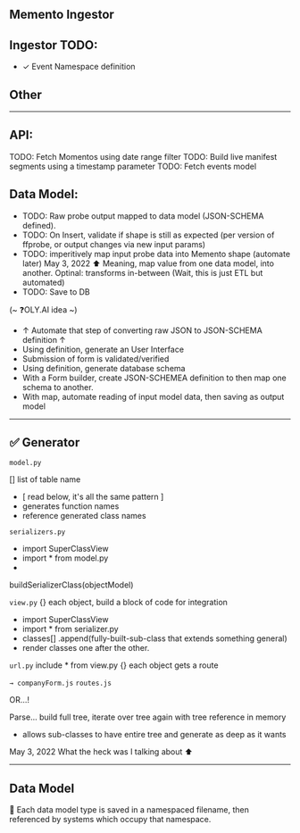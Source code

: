 Memento Ingestor
---



Ingestor TODO:
---
- ✓ Event Namespace definition



## Other
----------

API:
---
TODO: Fetch Momentos using date range filter
TODO: Build live manifest segments using a timestamp parameter
TODO: Fetch events model


Data Model:
---
- TODO: Raw probe output mapped to data model (JSON-SCHEMA defined).
- TODO: On Insert, validate if shape is still as expected (per version of ffprobe, or output changes via new input params)
- TODO: imperitively map input probe data into Memento shape (automate later)
May 3, 2022 ⬆ Meaning, map value from one data model, into another. Optinal: transforms in-between (Wait, this is just ETL but automated)
- TODO: Save to DB

(~ ❓OLY.AI idea ~)
- ↑ Automate that step of converting raw JSON to JSON-SCHEMA definition ↑
- Using definition, generate an User Interface
- Submission of form is validated/verified
- Using definition, generate database schema
- With a Form builder, create JSON-SCHEMEA definition to then map one schema to another.
- With map, automate reading of input model data, then saving as output model



---
✅ Generator
---
`model.py`

[] list of table name
- [ read below, it's all the same pattern ]
- generates function names
- reference generated class names

`serializers.py`
- import SuperClassView
- import * from model.py
-

buildSerializerClass(objectModel)

`view.py`
{} each object, build a block of code for integration
- import SuperClassView
- import * from serializer.py
- classes[] .append(fully-built-sub-class that extends something general)
- render classes one after the other.


`url.py`
include * from view.py
{} each object gets a route

`→ companyForm.js`
`routes.js`

OR...!

Parse... build full tree, iterate over tree again with tree reference in memory
- allows sub-classes to have entire tree and generate as deep as it wants

May 3, 2022 What the heck was I talking about ⬆

---
Data Model
---
🔺 Each data model type is saved in a namespaced filename, then referenced by systems which occupy that namespace.
